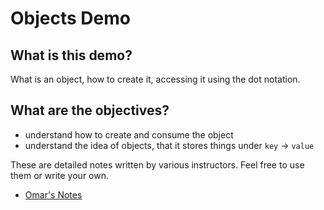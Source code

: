# Objects Demo


## What is this demo?

What is an object, how to create it, accessing it using the dot notation.

## What are the objectives?

- understand how to create and consume the object
- understand the idea of objects, that it stores things under `key` -> `value`


These are detailed notes written by various instructors. Feel free to use them or write your own.

* [Omar's Notes](index.js)

